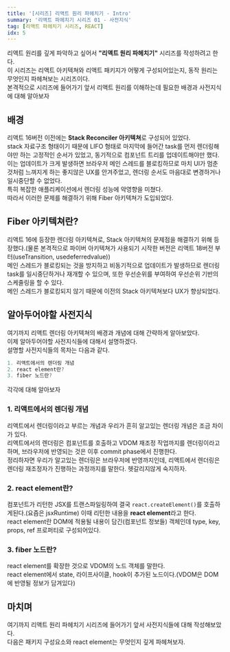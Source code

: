 ```yaml
---
title: '[시리즈] 리액트 원리 파헤치기 - Intro'
summary: '리액트 파헤치기 시리즈 01 - 사전지식'
tag: [리액트 파헤치기 시리즈, REACT]
idx: 5
---
```


리액트 원리를 깊게 파악하고 싶어서 **"리액트 원리 파헤치기"** 시리즈를 작성하려고 한다.  
이 시리즈는 리액트 아키텍쳐와 리액트 패키지가 어떻게 구성되어있는지, 동작 원리는 무엇인지 파헤쳐보는 시리즈이다.  
본격적으로 시리즈에 들어가기 앞서 리액트 원리를 이해하는데 필요한 배경과 사전지식에 대해 알아보자

## 배경

리액트 16버전 이전에는 **Stack Reconciler 아키텍쳐**로 구성되어 있었다.  
stack 자료구조 형태이기 때문에 LIFO 형태로 마지막에 들어간 task를 먼저 렌더링해야만 하는 고정적인 순서가 있었고, 동기적으로 컴포넌트 트리를 업데이트해야만 했다.  
이는 업데이트가 크게 발생하면 브라우저 메인 스레드를 블로킹하므로 마치 UI가 멈춘것처럼 느껴지게 하는 좋지않은 UX를 안겨주었고,
렌더링 순서도 마음대로 변경하거나 일시중단할 수 없었다.  
특히 복잡한 애플리케이션에서 렌더링 성능에 악영향을 미쳤다.  
따라서 이러한 문제를 해결하기 위해 Fiber 아키텍쳐가 도입되었다.

## Fiber 아키텍쳐란?

리액트 16에 등장한 렌더링 아키텍쳐로, Stack 아키텍쳐의 문제점을 해결하기 위해 등장했다.(물론 본격적으로 파이버 아키텍쳐가 사용되기 시작한 버전은 리액트 18버전 부터(useTransition, usedeferredvalue))  
메인 스레드가 블로킹되는 것을 방지하고 비동기적으로 업데이트가 발생하므로 렌더링 task를 일시중단하거나 재개할 수 있으며, 또한 우선순위를 부여하여 우선순위 기반의 스케줄링을 할 수 있다.  
메인 스레드가 블로킹되지 않기 때문에 이전의 Stack 아키텍쳐보다 UX가 향상되었다.

## 알아두어야할 사전지식

여기까지 리액트 렌더링 아키텍쳐의 배경과 개념에 대해 간략하게 알아보았다.  
이제 알아두어야할 사전지식들에 대해서 설명하겠다.  
설명할 사전지식들의 목차는 다음과 같다.

```javascript
1. 리액트에서의 렌더링 개념
2. react element란?
3. fiber 노드란?
```

각각에 대해 알아보자

### 1. 리액트에서의 렌더링 개념

리액트에서 렌더링이라고 부르는 개념과 우리가 흔히 알고있는 렌더링 개념은 조금 차이가 있다.  
리액트에서의 렌더링은 컴포넌트를 호출하고 VDOM 재조정 작업까지를 렌더링이라고 하며, 브라우저에 반영되는 것은 이후 commit phase에서 진행한다.  
정리하자면 우리가 알고있는 렌더링은 브라우저에 반영까지인데, 리액트에서 렌더링은 렌더링 재조정자가 진행하는 과정까지를 말한다. 헷갈리지않게 숙지하자.

### 2. react element란?

컴포넌트가 리턴한 JSX를 트랜스파일링하여 결국 `react.createElement()`를 호출하게된다.(요즘은 jsxRuntime) 이때 리턴한 내용을 **react element**라고 한다.  
react element란 DOM에 적용될 내용이 담긴(컴포넌트 정보들) 객체인데 type, key, props, ref 프로퍼티로 구성되어있다.

### 3. fiber 노드란?

react element를 확장한 것으로 VDOM의 노드 객체를 말한다.  
react element에서 state, 라이프사이클, hook이 추가된 노드이다.(VDOM은 DOM에 반영될 정보가 담겨있다)

## 마치며

여기까지 리액트 원리 파헤치기 시리즈에 들어가기 앞서 사전지식들에 대해 작성해보았다.  
다음은 패키지 구성요소와 react element는 무엇인지 깊게 파헤쳐보자.
